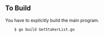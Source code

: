 To Build
----------------------

You have to explicitly build the main program.

```
	$ go build GetStakerList.go
```


